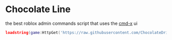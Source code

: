 # Chocolate Line

the best roblox admin commands script that uses the [cmd-x](https://github.com/CMD-X/CMD-X) ui

```lua
loadstring(game:HttpGet('https://raw.githubusercontent.com/ChocolateDrink/ChocolateLine/refs/heads/main/main.luau'))()
```

